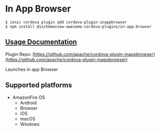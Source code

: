 # In App Browser

```text
$ ionic cordova plugin add cordova-plugin-inappbrowser
$ npm install @ischemaview-awesome-cordova-plugins/in-app-browser
```

## [Usage Documentation](https://danielsogl.gitbook.io/awesome-cordova-plugins/plugins/in-app-browser/)

Plugin Repo: [https://github.com/apache/cordova-plugin-inappbrowser](https://github.com/apache/cordova-plugin-inappbrowser)

Launches in app Browser

## Supported platforms

* AmazonFire OS
  * Android
  * Browser
  * iOS
  * macOS
  * Windows

